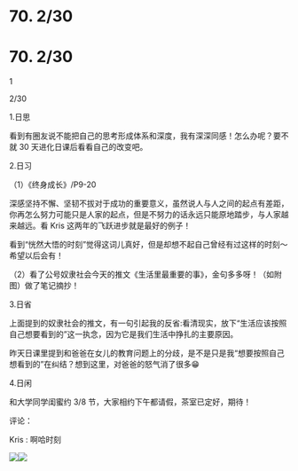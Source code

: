 # 70\. 2/30

# 70\. 2/30

1

2/30

1.日思

看到有圈友说不能把自己的思考形成体系和深度，我有深深同感！怎么办呢？要不就 30 天进化日课后看看自己的改变吧。

2.日习

（1）《终身成长》/P9-20

深感坚持不懈、坚韧不拔对于成功的重要意义，虽然说人与人之间的起点有差距，你再怎么努力可能只是人家的起点，但是不努力的话永远只能原地踏步，与人家越来越远。看 Kris 这两年的飞跃进步就是最好的例子！

看到“恍然大悟的时刻”觉得这词儿真好，但是却想不起自己曾经有过这样的时刻～希望以后会有！

（2）看了公号奴隶社会今天的推文《生活里最重要的事》，金句多多呀！（如附图）做了笔记摘抄！

3.日省

上面提到的奴隶社会的推文，有一句引起我的反省:看清现实，放下“生活应该按照自己想要看到的”这一执念，因为它是我们生活中挣扎的主要原因。

昨天日课里提到和爸爸在女儿的教育问题上的分歧，是不是只是我“想要按照自己想看到的”在纠结？想到这里，对爸爸的怒气消了很多😁

4.日闲

和大学同学闺蜜约 3/8 节，大家相约下午都请假，茶室已定好，期待！

评论：

Kris : 啊哈时刻

![](img/FjIsbAvClx-63cAgMTambLyt1XNk.png)![](img/FiPtp9zqSEVaTkFmxg3cEK0vM9Eh.png)